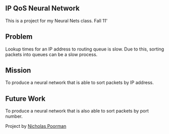 IP QoS Neural Network
---------------------

This is a project for my Neural Nets class. Fall 11'


Problem
-------

Lookup times for an IP address to routing queue is slow. Due to this, sorting packets into queues can be a slow process.


Mission
-------

To produce a neural network that is able to sort packets by IP address.

Future Work
-----------

To produce a neural network that is also able to sort packets by port number.


Project by [Nicholas Poorman](http://poorman.me)
